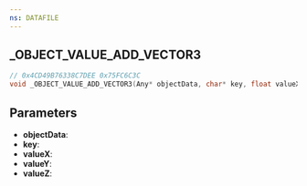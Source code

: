 ```yaml
---
ns: DATAFILE
---
```

## _OBJECT_VALUE_ADD_VECTOR3

```c
// 0x4CD49B76338C7DEE 0x75FC6C3C
void _OBJECT_VALUE_ADD_VECTOR3(Any* objectData, char* key, float valueX, float valueY, float valueZ);
```


## Parameters
* **objectData**: 
* **key**: 
* **valueX**: 
* **valueY**: 
* **valueZ**: 

